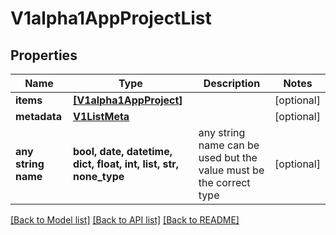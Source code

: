 # V1alpha1AppProjectList


## Properties
Name | Type | Description | Notes
------------ | ------------- | ------------- | -------------
**items** | [**[V1alpha1AppProject]**](V1alpha1AppProject.md) |  | [optional] 
**metadata** | [**V1ListMeta**](V1ListMeta.md) |  | [optional] 
**any string name** | **bool, date, datetime, dict, float, int, list, str, none_type** | any string name can be used but the value must be the correct type | [optional]

[[Back to Model list]](../README.md#documentation-for-models) [[Back to API list]](../README.md#documentation-for-api-endpoints) [[Back to README]](../README.md)


